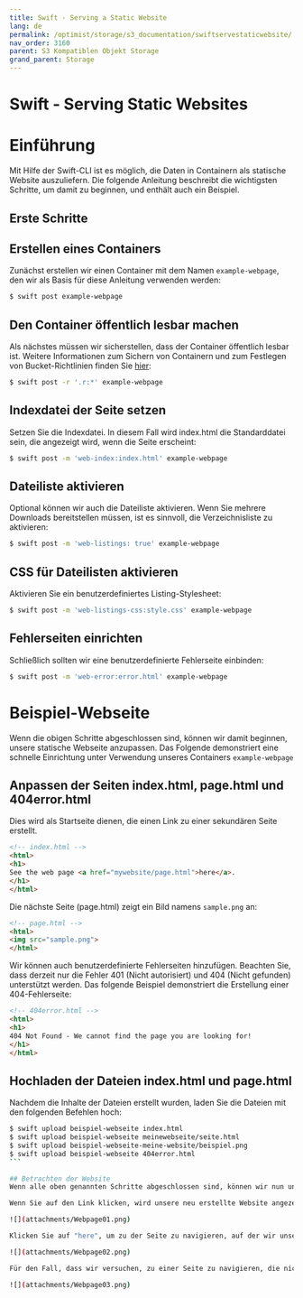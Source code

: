 ```yaml
---
title: Swift - Serving a Static Website
lang: de
permalink: /optimist/storage/s3_documentation/swiftservestaticwebsite/
nav_order: 3160
parent: S3 Kompatiblen Objekt Storage
grand_parent: Storage
---
```


# Swift - Serving Static Websites

# Einführung
Mit Hilfe der Swift-CLI ist es möglich, die Daten in Containern als statische Website auszuliefern. Die folgende Anleitung beschreibt die wichtigsten Schritte, um damit zu beginnen, und enthält auch ein Beispiel.

## Erste Schritte

## Erstellen eines Containers
Zunächst erstellen wir einen Container mit dem Namen `example-webpage`, den wir als Basis für diese Anleitung verwenden werden:
```bash
$ swift post example-webpage
```

## Den Container öffentlich lesbar machen
Als nächstes müssen wir sicherstellen, dass der Container öffentlich lesbar ist. Weitere Informationen zum Sichern von Containern und zum Festlegen von Bucket-Richtlinien finden Sie [hier](/optimist/storage/s3_documentation/security/):
```bash
$ swift post -r '.r:*' example-webpage
```

## Indexdatei der Seite setzen
Setzen Sie die Indexdatei. In diesem Fall wird index.html die Standarddatei sein, die angezeigt wird, wenn die Seite erscheint:
```bash
$ swift post -m 'web-index:index.html' example-webpage
```

## Dateiliste aktivieren
Optional können wir auch die Dateiliste aktivieren. Wenn Sie mehrere Downloads bereitstellen müssen, ist es sinnvoll, die Verzeichnisliste zu aktivieren:
```bash
$ swift post -m 'web-listings: true' example-webpage
```

## CSS für Dateilisten aktivieren
Aktivieren Sie ein benutzerdefiniertes Listing-Stylesheet:
```bash
$ swift post -m 'web-listings-css:style.css' example-webpage
```

## Fehlerseiten einrichten
Schließlich sollten wir eine benutzerdefinierte Fehlerseite einbinden:
```bash
$ swift post -m 'web-error:error.html' example-webpage
```

# Beispiel-Webseite

Wenn die obigen Schritte abgeschlossen sind, können wir damit beginnen, unsere statische Webseite anzupassen. Das Folgende demonstriert eine schnelle Einrichtung unter Verwendung unseres Containers `example-webpage`

## Anpassen der Seiten index.html, page.html und 404error.html

Dies wird als Startseite dienen, die einen Link zu einer sekundären Seite erstellt.
```html
<!-- index.html -->
<html>
<h1>
See the web page <a href="mywebsite/page.html">here</a>.
</h1>
</html>
```

Die nächste Seite (page.html) zeigt ein Bild namens `sample.png` an:
```html
<!-- page.html -->
<html>
<img src="sample.png">
</html>
```

Wir können auch benutzerdefinierte Fehlerseiten hinzufügen. Beachten Sie, dass derzeit nur die Fehler 401 (Nicht autorisiert) und 404 (Nicht gefunden) unterstützt werden. Das folgende Beispiel demonstriert die Erstellung einer 404-Fehlerseite:
```html
<!-- 404error.html -->
<html>
<h1>
404 Not Found - We cannot find the page you are looking for!
</h1>
</html>
```

## Hochladen der Dateien index.html und page.html
Nachdem die Inhalte der Dateien erstellt wurden, laden Sie die Dateien mit den folgenden Befehlen hoch:
````bash
$ swift upload beispiel-webseite index.html
$ swift upload beispiel-webseite meinewebseite/seite.html
$ swift upload beispiel-webseite-meine-website/beispiel.png
$ swift upload beispiel-webseite 404error.html
```

## Betrachten der Website
Wenn alle oben genannten Schritte abgeschlossen sind, können wir nun unsere neu erstellte Website betrachten. Den Link zur Website finden Sie im Optimist Dashboard > Object Store > Containers über den abgebildeten Link.

Wenn Sie auf den Link klicken, wird unsere neu erstellte Website angezeigt:

![](attachments/Webpage01.png)

Klicken Sie auf "here", um zu der Seite zu navigieren, auf der wir unser Beispielbild hochgeladen haben:

![](attachments/Webpage02.png)

Für den Fall, dass wir versuchen, zu einer Seite zu navigieren, die nicht existiert, wird unsere benutzerdefinierte 404-Seite angezeigt:

![](attachments/Webpage03.png)
